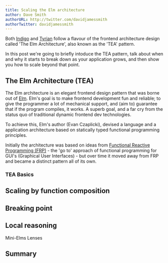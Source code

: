 ```yaml
---
title: Scaling the Elm architecture
author: Dave Smith
authorURL: http://twitter.com/davidjamessmith
authorTwitter: davidjamessmith
---
```


Both [Indigo](https://indigoengine.io/) and [Tyrian](https://tyrian.indigoengine.io/) follow a flavour of the frontend architecture design called 'The Elm Architecture', also known as the 'TEA' pattern.

In this post we're going to briefly intoduce the TEA pattern, talk about when and why it starts to break down as your application grows, and then show you how to scale beyond that point.

## The Elm Architecture (TEA)

The Elm architecture is an elegant frontend design pattern that was borne out of [Elm](https://elm-lang.org/). Elm's goal is to make frontend development fun and reliable; to give the programmer a lot of mechanical support, and (aim to) guarantee that if the program compiles, it works. A superb goal, and a far cry from the status quo of traditional dynamic frontend dev technologies.

To achieve this, Elm's author (Evan Czaplicki), devised a language and a application architecture based on statically typed functional programming principles.

Initially the architecture was based on ideas from [Functional Reactive Programming (FRP)](https://en.wikipedia.org/wiki/Functional_reactive_programming) - the 'go to' approach of functional programming for GUI's (Graphical User Interfaces) - but over time it moved away from FRP and became a distinct pattern all of its own.

### TEA Basics


## Scaling by function composition

## Breaking point

## Local reasoning

Mini-Elms
Lenses

## Summary
